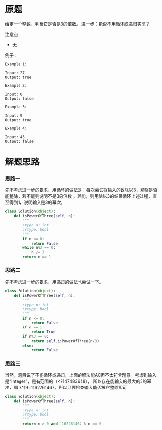 # 原题
给定一个整数，判断它是否是3的倍数。 
进一步：能否不用循环或递归实现？

注意点：

  - 无

例子：

```
Example 1:

Input: 27
Output: true

Example 2:

Input: 0
Output: false

Example 3:

Input: 9
Output: true

Example 4:

Input: 45
Output: false
```

# 解题思路

### 思路一
先不考虑进一步的要求，用循环的做法是：每次尝试将输入的数除以3，观察是否能整除，若不能则说明不是3的倍数；
若能，则用除以3的结果循环上述过程，直至得到1，说明输入是3的幂次。

```python
class Solution(object):
    def isPowerOfThree(self, n):
        """
        :type n: int
        :rtype: bool
        """
        if n <= 0:
            return False
        while n%3 == 0:
            n /= 3
        return n == 1
```

### 思路二
先不考虑进一步的要求，用递归的做法也尝试一下。

```python
class Solution(object):
    def isPowerOfThree(self, n):
        """
        :type n: int
        :rtype: bool
        """
        if n <= 0:
            return False
        if n == 1:
            return True
        if n%3 == 0:
            return self.isPowerOfThree(n/3)
        else:
            return False
```

### 思路三
当然，题目说了不能循环或递归，上面的解法能AC但不太符合题意。考虑到输入是“Integer”，是有范围的（<2147483648），
所以存在能输入的最大的3的幂次，即 3^19=1162261467。所以只要检查输入能否被它整除即可

```python
class Solution(object):
    def isPowerOfThree(self, n):
        """
        :type n: int
        :rtype: bool
        """
        return n > 0 and 1162261467 % n == 0
```










